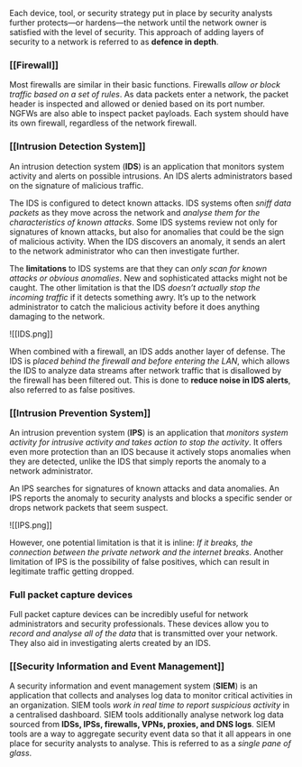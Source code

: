 
Each device, tool, or security strategy put in place by security analysts further protects—or hardens—the network until the network owner is satisfied with the level of security. This approach of adding layers of security to a network is referred to as **defence in depth**.

### [[Firewall]]

Most firewalls are similar in their basic functions. Firewalls *allow or block traffic based on a set of rules*. As data packets enter a network, the packet header is inspected and allowed or denied based on its port number. NGFWs are also able to inspect packet payloads. Each system should have its own firewall, regardless of the network firewall.

### [[Intrusion Detection System]]

An intrusion detection system (**IDS**) is an application that monitors system activity and alerts on possible intrusions. An IDS alerts administrators based on the signature of malicious traffic.

The IDS is configured to detect known attacks. IDS systems often *sniff data packets* as they move across the network and *analyse them for the characteristics of known attacks*. Some IDS systems review not only for signatures of known attacks, but also for anomalies that could be the sign of malicious activity. When the IDS discovers an anomaly, it sends an alert to the network administrator who can then investigate further.

The **limitations** to IDS systems are that they can *only scan for known attacks or obvious anomalies*. New and sophisticated attacks might not be caught. The other limitation is that the IDS *doesn’t actually stop the incoming traffic* if it detects something awry. It’s up to the network administrator to catch the malicious activity before it does anything damaging to the network. 

![[IDS.png]]

When combined with a firewall, an IDS adds another layer of defense. The IDS is p*laced behind the firewall and before entering the LAN*, which allows the IDS to analyze data streams after network traffic that is disallowed by the firewall has been filtered out. This is done to **reduce noise in IDS alerts**, also referred to as false positives.

### [[Intrusion Prevention System]]

An intrusion prevention system (**IPS**) is an application that *monitors system activity for intrusive activity and takes action to stop the activity*. It offers even more protection than an IDS because it actively stops anomalies when they are detected, unlike the IDS that simply reports the anomaly to a network administrator.

An IPS searches for signatures of known attacks and data anomalies. An IPS reports the anomaly to security analysts and blocks a specific sender or drops network packets that seem suspect. 

![[IPS.png]]

However, one potential limitation is that it is inline: *If it breaks, the connection between the private network and the internet breaks*. Another limitation of IPS is the possibility of false positives, which can result in legitimate traffic getting dropped.

### Full packet capture devices

Full packet capture devices can be incredibly useful for network administrators and security professionals. These devices allow you to *record and analyse all of the data* that is transmitted over your network. They also aid in investigating alerts created by an IDS. 

### [[Security Information and Event Management]]

A security information and event management system (**SIEM**) is an application that collects and analyses log data to monitor critical activities in an organization. SIEM tools *work in real time to report suspicious activity* in a centralised dashboard. SIEM tools additionally analyse network log data sourced from **IDSs, IPSs, firewalls, VPNs, proxies, and DNS logs**. SIEM tools are a way to aggregate security event data so that it all appears in one place for security analysts to analyse. This is referred to as a *single pane of glass*.